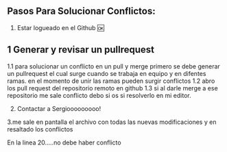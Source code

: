 ## Pasos Para Solucionar Conflictos:

1. Estar logueado en el Github 🆗
## 1 Generar y revisar un pullrequest
1.1 para solucionar un conflicto en un pull y merge primero se debe generar un pullrequest el cual
surge cuando se trabaja en equipo y en difentes ramas. en el momento de unir las ramas pueden 
surgir conflictos
1.2 abro los pull request del repositorio remoto en github
1.3 si al darle merge a ese repositorio me sale conflicto debo si os si resolverlo en mi editor.


2. Contactar a Sergiooooooooo!

3.me sale en pantalla el archivo con todas las nuevas modificaciones y en resaltado los conflictos




En la linea 20.....no debe haber conflicto
